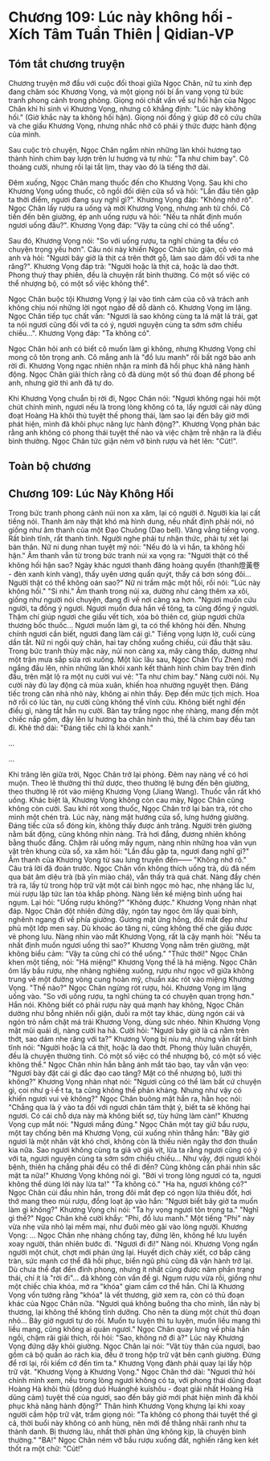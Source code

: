 # Chương 109: Lúc này không hối - Xích Tâm Tuần Thiên | Qidian-VP

## Tóm tắt chương truyện

Chương truyện mở đầu với cuộc đối thoại giữa Ngọc Chân, nữ tu xinh đẹp đang chăm sóc Khương Vọng, và một giọng nói bí ẩn vang vọng từ bức tranh phong cảnh trong phòng. Giọng nói chất vấn về sự hối hận của Ngọc Chân khi hi sinh vì Khương Vọng, nhưng cô khẳng định: "Lúc này không hối." (Giờ khắc này ta không hối hận). Giọng nói đồng ý giúp đỡ cô cứu chữa và che giấu Khương Vọng, nhưng nhắc nhở cô phải ý thức được hành động của mình.

Sau cuộc trò chuyện, Ngọc Chân ngắm nhìn những làn khói hương tạo thành hình chim bay lượn trên lư hương và tự nhủ: "Ta như chim bay". Cô thoáng cười, nhưng rồi lại tắt lịm, thay vào đó là tiếng thở dài.

Đêm xuống, Ngọc Chân mang thuốc đến cho Khương Vọng. Sau khi cho Khương Vọng uống thuốc, cô ngồi đối diện cửa sổ và hỏi: "Lần đầu tiên gặp ta thời điểm, ngươi đang suy nghĩ gì?". Khương Vọng đáp: "Không nhớ rõ". Ngọc Chân lấy rượu ra uống và mời Khương Vọng, nhưng anh từ chối. Cô tiến đến bên giường, ép anh uống rượu và hỏi: "Nếu ta nhất định muốn ngươi uống đâu?". Khương Vọng đáp: "Vậy ta cũng chỉ có thể uống".

Sau đó, Khương Vọng nói: "So với uống rượu, ta nghĩ chúng ta đều có chuyện trọng yếu hơn". Câu nói này khiến Ngọc Chân tức giận, cô véo má anh và hỏi: "Ngươi bây giờ là thịt cá trên thớt gỗ, làm sao dám đối với ta nhe răng?". Khương Vọng đáp trả: "Người hoặc là thịt cá, hoặc là dao thớt. Phong thuỷ thay phiên, đều là chuyện rất bình thường. Có một số việc có thể nhượng bộ, có một số việc không thể".

Ngọc Chân buộc tội Khương Vọng ỷ lại vào tình cảm của cô và trách anh không chịu nói những lời ngọt ngào để dỗ dành cô. Khương Vọng im lặng. Ngọc Chân tiếp tục chất vấn: "Ngươi là sao không cùng ta lá mặt lá trái, gạt ta nói ngươi cũng đối với ta có ý, ngươi nguyện cùng ta sớm sớm chiều chiều...". Khương Vọng đáp: "Ta không có".

Ngọc Chân hỏi anh có biết cô muốn làm gì không, nhưng Khương Vọng chỉ mong cô tôn trọng anh. Cô mắng anh là "đồ lưu manh" rồi bất ngờ bảo anh rời đi. Khương Vọng ngạc nhiên nhận ra mình đã hồi phục khả năng hành động. Ngọc Chân giải thích rằng cô đã dùng một số thủ đoạn để phong bế anh, nhưng giờ thì anh đã tự do.

Khi Khương Vọng chuẩn bị rời đi, Ngọc Chân nói: "Ngươi không ngại hỏi một chút chính mình, ngươi nếu là trong lòng không có ta, lấy ngươi cái này dũng đoạt Hoàng Hà khôi thủ tuyệt thế phong thái, làm sao lại đến bây giờ mới phát hiện, mình đã khôi phục năng lực hành động?". Khương Vọng phản bác rằng anh không có phong thái tuyệt thế nào và việc chậm trễ nhận ra là điều bình thường. Ngọc Chân tức giận ném vỡ bình rượu và hét lên: "Cút!".

## Toàn bộ chương

## Chương 109: Lúc Này Không Hối

Trong bức tranh phong cảnh núi non xa xăm, lại có người ở.
Người kia lại cất tiếng nói.
Thanh âm này thật khó mà hình dung, nếu nhất định phải nói, nó giống như âm thanh của một Đạo Chuông (Dao bell). Văng vẳng tiếng vọng.
Rất bình tĩnh, rất thanh tỉnh.
Người nghe phải tự nhận thức, phải tự xét lại bản thân.
Nữ ni dung nhan tuyệt mỹ nói: "Nếu đó là vì hắn, ta không hối hận."
Âm thanh vẫn từ trong bức tranh núi xa vọng ra: "Người thật có thể không hối hận sao? Ngày khác ngươi thanh đăng hoàng quyển (thanh燈黃卷 - đèn xanh kinh vàng), thấy uyên ương quấn quýt, thấy cá bơn sóng đôi... Người thật có thể không oán sao?"
Nữ ni trầm mặc một hồi, rồi nói: "Lúc này không hối."
"Si nhi." Âm thanh trong núi xa, dường như càng thêm xa xôi, giống như người nói chuyện, đang đi về nơi càng xa hơn.
"Ngươi muốn cứu người, ta đồng ý ngươi. Ngươi muốn đưa hắn về tông, ta cũng đồng ý ngươi. Thậm chí giúp ngươi che giấu vết tích, xóa bỏ thiên cơ, giúp ngươi chữa thương bốc thuốc... Ngươi muốn làm gì, ta có thể không hỏi đến. Nhưng chính ngươi cần biết, ngươi đang làm cái gì."
Tiếng vọng lượn lờ, cuối cùng dần tắt.
Nữ ni ngồi quỳ chân, hai tay chống xuống chiếu, cúi đầu thật sâu.
Trong bức tranh thủy mặc này, núi non càng xa, mây càng thấp, dường như một trận mưa sắp sửa rơi xuống.
Một lúc lâu sau, Ngọc Chân (Yu Zhen) mới ngẩng đầu lên, nhìn những làn khói xanh kết thành hình chim bay trên đỉnh đầu, trên mặt lộ ra một nụ cười vui vẻ: "Ta như chim bay."
Nàng cười nói.
Nụ cười này đủ lay động cả mùa xuân, khiến hoa nhường nguyệt thẹn.
Đáng tiếc trong căn nhà nhỏ này, không ai nhìn thấy.
Đẹp đến mức tịch mịch.
Hoa nở rồi có lúc tàn, nụ cười cũng không thể vĩnh cửu.
Không biết nghĩ đến điều gì, nàng tắt hẳn nụ cười.
Bàn tay trắng ngọc nhẹ nhàng, mang đến một chiếc nắp gốm, đậy lên lư hương ba chân hình thú, thế là chim bay đều tan đi.
Khẽ thở dài: "Đáng tiếc chỉ là khói xanh."

...

...

Khi trăng lên giữa trời, Ngọc Chân trở lại phòng.
Đêm nay nàng về có hơi muộn.
Theo lẽ thường thì thử dược, theo thường lệ bưng đến bên giường, theo thường lệ rót vào miệng Khương Vọng (Jiang Wang).
Thuốc vẫn rất khó uống.
Khác biệt là, Khương Vọng không còn cau mày, Ngọc Chân cũng không còn cười.
Sau khi rót xong thuốc, Ngọc Chân trở lại bàn trà, rót cho mình một chén trà.
Lúc này, nàng mặt hướng cửa sổ, lưng hướng giường.
Đáng tiếc cửa sổ đóng kín, không thấy được ánh trăng. Người trên giường nằm bất động, cũng không nhìn nàng.
Trà hơi đắng, đương nhiên không bằng thuốc đắng.
Chậm rãi uống mấy ngụm, nàng nhìn những hoa văn vụn vặt trên khung cửa sổ, xa xăm hỏi: "Lần đầu gặp ta, ngươi đang nghĩ gì?"
Âm thanh của Khương Vọng từ sau lưng truyền đến——
"Không nhớ rõ."
Câu trả lời đã đoán trước.
Ngọc Chân vốn không thích uống trà, dù đã nếm qua bát âm diệu trà (bā yīn miào chá), vẫn thấy trà quá chát.
Nàng đẩy chén trà ra, lấy từ trong hộp trữ vật một cái bình ngọc mỏ hạc, nhẹ nhàng lắc lư, mùi rượu lập tức lan tỏa khắp phòng.
Nàng liền kề miệng bình uống hai ngụm.
Lại hỏi: "Uống rượu không?"
"Không được." Khương Vọng nhàn nhạt đáp.
Ngọc Chân đột nhiên đứng dậy, ngón tay ngọc ôm lấy quai bình, nghênh ngang đi về phía giường.
Gương mặt ửng hồng, đôi mắt đẹp như phủ một lớp men say.
Dù khoác áo tăng ni, cũng không thể che giấu được vẻ phong lưu.
Nàng nhìn vào mắt Khương Vọng, rất là cậy mạnh hỏi: "Nếu ta nhất định muốn ngươi uống thì sao?"
Khương Vọng nằm trên giường, mặt không biểu cảm: "Vậy ta cũng chỉ có thể uống."
"Thức thời!" Ngọc Chân khen một tiếng, nói: "Há miệng!"
Khương Vọng thế là há miệng.
Ngọc Chân ôm lấy bầu rượu, nhẹ nhàng nghiêng xuống, rượu như ngọc vỡ giữa không trung vẽ một đường vòng cung hoàn mỹ, chuẩn xác rót vào miệng Khương Vọng.
"Thế nào?" Ngọc Chân ngừng rót rượu, hỏi.
Khương Vọng im lặng uống vào.
"So với uống rượu, ta nghĩ chúng ta có chuyện quan trọng hơn." Hắn nói.
Không biết có phải rượu này quá mạnh hay không, Ngọc Chân dường như bỗng nhiên nổi giận, duỗi ra một tay khác, dùng ngón cái và ngón trỏ nắm chặt má trái Khương Vọng, dùng sức nhéo.
Nhìn Khương Vọng mặt mũi quái dị, nàng cười ha hả.
Cười hỏi: "Ngươi bây giờ là cá nằm trên thớt, sao dám nhe răng với ta?"
Khương Vọng bị níu má, nhưng vẫn rất bình tĩnh nói: "Người hoặc là cá thịt, hoặc là dao thớt. Phong thủy luân chuyển, đều là chuyện thường tình. Có một số việc có thể nhượng bộ, có một số việc không thể."
Ngọc Chân nhìn hắn bằng ánh mắt táo bạo, tay vẫn vặn vẹo: "Ngươi bày đặt cái gì đắc đạo cao tăng? Mặt có thể nhượng bộ, lưỡi thì không?"
Khương Vọng nhàn nhạt nói: "Ngươi cũng có thể làm bất cứ chuyện gì, coi như g·i·ế·t ta, ta cũng không thể phản kháng. Nhưng như vậy có khiến ngươi vui vẻ không?"
Ngọc Chân buông mặt hắn ra, hằn học nói: "Chẳng qua là ỷ vào ta đối với ngươi chân tâm thật ý, biết ta sẽ không hại ngươi. Có cái chỗ dựa này mà không biết sợ, tùy hứng làm càn!"
Khương Vọng cụp mắt nói: "Ngươi mắng đúng."
Ngọc Chân một tay giữ bầu rượu, một tay chống bên má Khương Vọng, cúi xuống nhìn thẳng hắn: "Bây giờ ngươi là một nhân vật khó chơi, không còn là thiếu niên ngây thơ đơn thuần kia nữa. Sao ngươi không cùng ta giả vờ giả vịt, lừa ta rằng ngươi cũng có ý với ta, ngươi nguyện cùng ta sớm sớm chiều chiều... Như vậy, đợi ngươi khỏi bệnh, thiên hạ chẳng phải đều có thể đi đến? Cũng không cần phải nhìn sắc mặt ta nữa!"
Khương Vọng không nói gì.
"Bởi vì trong lòng ngươi có ta, ngươi không thể dùng lời này lừa ta!"
"Ta không có."
"Ha ha, ngươi không có?" Ngọc Chân cúi đầu nhìn hắn, trong đôi mắt đẹp có ngọn lửa thiêu đốt, hơi thở mang theo mùi rượu, đồng loạt ập vào hắn: "Ngươi biết bây giờ ta muốn làm gì không?"
Khương Vọng chỉ nói: "Ta hy vọng ngươi tôn trọng ta."
"Nghĩ gì thế?" Ngọc Chân khẽ cười khẩy: "Phi, đồ lưu manh."
Một tiếng "Phi" này vừa nhẹ vừa nhỏ lại mềm mại, như đuôi mèo gãi vào lòng người.
Khương Vọng: ...
Ngọc Chân nhẹ nhàng chống tay, đứng lên, không hề lưu luyến xoay người, thản nhiên bước đi.
"Ngươi đi đi!" Nàng nói.
Khương Vọng ngẩn người một chút, chợt mới phản ứng lại. Huyết dịch chảy xiết, cơ bắp căng tràn, sức mạnh cơ thể đã hồi phục, biển ngũ phủ cũng đã vận hành trở lại. Dù chưa thể đạt đến đỉnh phong, nhưng ít nhất cũng được năm phần trạng thái, chí ít là "rời đi"... đã không còn vấn đề gì.
Ngụm rượu vừa rồi, giống như một chiếc chìa khóa, mở ra "khóa" giam cầm cơ thể hắn.
Chỉ là Khương Vọng vốn tưởng rằng "khóa" là vết thương, giờ xem ra, còn có thủ đoạn khác của Ngọc Chân nữa.
"Ngươi quá không buông tha cho mình, lần này bị thương, lại không thể không tĩnh dưỡng. Cho nên ta dùng một chút thủ đoạn nhỏ... Bây giờ ngươi tự do rồi. Muốn tu luyện thì tu luyện, muốn liều mạng thì liều mạng, cũng không ai quản ngươi." Ngọc Chân quay lưng về phía hắn ngồi, chậm rãi giải thích, rồi hỏi: "Sao, không nỡ đi à?"
Lúc này Khương Vọng đứng dậy khỏi giường.
Ngọc Chân lại nói: "Vật tùy thân của ngươi, bao gồm cả bộ quần áo rách kia, đều ở trong hộp trữ vật bên cạnh giường. Đừng để rơi lại, rồi kiếm cớ đến tìm ta."
Khương Vọng đành phải quay lại lấy hộp trữ vật.
"Khương Vọng à Khương Vọng." Ngọc Chân thở dài: "Ngươi thử hỏi chính mình xem, nếu trong lòng ngươi không có ta, với phong thái dũng đoạt Hoàng Hà khôi thủ (dǒng duó Huánghé kuíshǒu - đoạt giải nhất Hoàng Hà dũng cảm) tuyệt thế của ngươi, sao đến bây giờ mới phát hiện mình đã khôi phục khả năng hành động?"
Thân hình Khương Vọng khựng lại khi xoay người cầm hộp trữ vật, trầm giọng nói: "Ta không có phong thái tuyệt thế gì cả, thời buổi này không có anh hùng, nên mới để thằng nhãi ranh như ta thành danh. Bị thương lâu, nhất thời phản ứng không kịp, là chuyện bình thường."
"BA!"
Ngọc Chân ném vỡ bầu rượu xuống đất, nghiến răng ken két thốt ra một chữ: "Cút!"